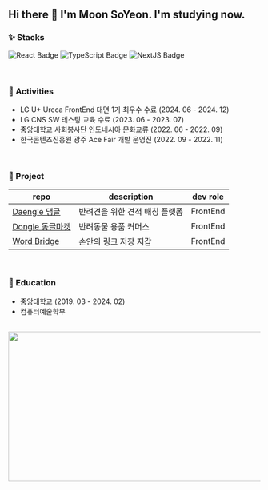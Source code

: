 ## Hi there 👋 I'm Moon SoYeon. I'm studying now.

### ✨ Stacks
![React Badge](https://img.shields.io/badge/React-61DAFB?style=flat-square&logo=React&logoColor=black)
![TypeScript Badge](https://img.shields.io/badge/Typescript-235A97?style=flat-square&logo=Typescript&logoColor=white)
![NextJS Badge](https://img.shields.io/badge/Next.js-000000?style=flat-square&logo=Next.js&logoColor=white)

<br>

### 🌱 Activities
- LG U+ Ureca FrontEnd 대면 1기 최우수 수료 (2024. 06 - 2024. 12)
- LG CNS SW 테스팅 교육 수료 (2023. 06 - 2023. 07)
- 중앙대학교 사회봉사단 인도네시아 문화교류 (2022. 06 - 2022. 09)
- 한국콘텐츠진흥원 광주 Ace Fair 개발 운영진 (2022. 09 - 2022. 11)

<br>

### 👯 Project
| repo | description | dev role |
|-|-|-|
| [Daengle 댕글](https://github.com/DDog-org/daengle-client) | 반려견을 위한 견적 매칭 플랫폼 | FrontEnd | 
| [Dongle 동글마켓](https://github.com/Dongle-market/Dongle-FE) | 반려동물 용품 커머스 | FrontEnd |
| [Word Bridge](https://github.com/MOONProd/word-matching-game-front) | 손안의 링크 저장 지갑 | FrontEnd | 

<br>

### 🌈 Education
- 중앙대학교 (2019. 03 - 2024. 02)
 - 컴퓨터예술학부
 
<br>

<a href="https://www.gitanimals.org/en_US?utm_medium=image&utm_source=MOONProd&utm_content=farm">
<img
  src="https://render.gitanimals.org/farms/MOONProd"
  width="600"
  height="300"
/>
</a>

<!--
**MOONProd/MOONProd** is a ✨ _special_ ✨ repository because its `README.md` (this file) appears on your GitHub profile.

Here are some ideas to get you started:

- 🔭 I’m currently working on ...
- 🌱 I’m currently learning ...
- 👯 I’m looking to collaborate on ...
- 🤔 I’m looking for help with ...
- 💬 Ask me about ...
- 📫 How to reach me: ...
- 😄 Pronouns: ...
- ⚡ Fun fact: ...
-->



<!--
| <a href="https://github.com/MOONProd/github-readme-stats"><img align="center" src="https://github-readme-stats.vercel.app/api?username=MOONProd&show_icons=true&theme=shadow_blue&count_private=true&hide_border=true" alt="MOON's github stats" /></a> | <a href="https://github.com/MOONProd/github-readme-stats"><img align="center" src="https://github-readme-stats.vercel.app/api/top-langs/?username=MOONProd&theme=shadow_blue&layout=compact&hide_border=true" alt="MOON's github stats"/></a> |
| ------------- | ------------- |
-->




